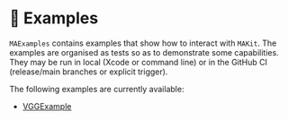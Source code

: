 # 🚀 Examples

`MAExamples` contains examples that show how to interact with `MAKit`. 
The examples are organised as tests so as to demonstrate some capabilities. 
They may be run in local (Xcode or command line) 
or in the GitHub CI (release/main branches or explicit trigger).

The following examples are currently available: 

- [VGGExample](VGG.md)
